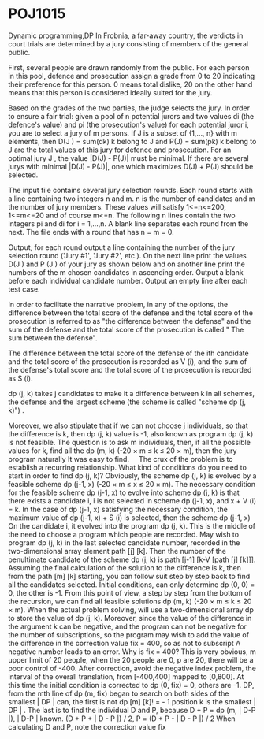 # POJ1015
Dynamic programming,DP
In Frobnia, a far-away country, the verdicts in court trials are determined by a jury consisting of members of the general public.

First, several people are drawn randomly from the public. For each person in this pool, defence and prosecution assign a grade from 0 to 20 indicating their preference for this person. 0 means total dislike, 20 on the other hand means that this person is considered ideally suited for the jury. 

Based on the grades of the two parties, the judge selects the jury. In order to ensure a fair trial: given a pool of n potential jurors and two values di (the defence's value) and pi (the prosecution's value) for each potential juror i, you are to select a jury of m persons. If J is a subset of {1,..., n} with m elements, then D(J ) = sum(dk)  k belong to J and P(J) = sum(pk) k belong to J are the total values of this jury for defence and prosecution. For an optimal jury J , the value |D(J) - P(J)| must be minimal. If there are several jurys with minimal |D(J) - P(J)|, one which maximizes D(J) + P(J) should be selected. 


The input file contains several jury selection rounds. Each round starts with a line containing two integers n and m. n is the number of candidates and m the number of jury members. These values will satisfy 1<=n<=200, 1<=m<=20 and of course m<=n. The following n lines contain the two integers pi and di for i = 1,...,n. A blank line separates each round from the next. The file ends with a round that has n = m = 0. 

Output, for each round output a line containing the number of the jury selection round ('Jury #1', 'Jury #2', etc.). On the next line print the values D(J ) and P (J ) of your jury as shown below and on another line print the numbers of the m chosen candidates in ascending order. Output a blank before each individual candidate number. Output an empty line after each test case. 

In order to facilitate the narrative problem, in any of the options, the difference between the total score of the defense and the total score of the prosecution is referred to as "the difference between the defense" and the sum of the defense and the total score of the prosecution is called " The sum between the defense".

The difference between the total score of the defense of the ith candidate and the total score of the prosecution is recorded as V (i), and the sum of the defense's total score and the total score of the prosecution is recorded as S (i).

dp (j, k) takes j candidates to make it a difference between k in all schemes, the defense and the largest scheme (the scheme is called "scheme dp (j, k)") .

Moreover, we also stipulate that if we can not choose j individuals, so that the difference is k, then dp (j, k) value is -1, also known as program dp (j, k) is not feasible. The question is to ask m individuals, then, if all the possible values ​​for k, find all the dp (m, k) (-20 × m ≤ k ≤ 20 × m), then the jury program naturally It was easy to find.
    The crux of the problem is to establish a recurring relationship. What kind of conditions do you need to start in order to find dp (j, k)? Obviously, the scheme dp (j, k) is evolved by a feasible scheme dp (j-1, x) (-20 × m ≤ x ≤ 20 × m).
The necessary condition for the feasible scheme dp (j-1, x) to evolve into scheme dp (j, k) is that there exists a candidate i, i is not selected in scheme dp (j-1, x), and x + V (i) = k. In the case of dp (j-1, x) satisfying the necessary condition, the maximum value of dp (j-1, x) + S (i) is selected, then the scheme dp (j-1, x) On the candidate i, it evolved into the program dp (j, k).
This is the middle of the need to choose a program which people are recorded. May wish to program dp (j, k) in the last selected candidate number, recorded in the two-dimensional array element path [j] [k]. Then the number of the penultimate candidate of the scheme dp (j, k) is path [j-1] [k-V [path [j] [k]]]. Assuming the final calculation of the solution to the difference is k, then from the path [m] [k] starting, you can follow suit step by step back to find all the candidates selected.
Initial conditions, can only determine dp (0, 0) = 0, the other is -1. From this point of view, a step by step from the bottom of the recursion, we can find all feasible solutions dp (m, k) (-20 × m ≤ k ≤ 20 × m). When the actual problem solving, will use a two-dimensional array dp to store the value of dp (j, k). Moreover, since the value of the difference in the argument k can be negative, and the program can not be negative for the number of subscriptions, so the program may wish to add the value of the difference in the correction value fix = 400, so as not to subscript A negative number leads to an error.
Why is fix = 400? This is very obvious, m upper limit of 20 people, when the 20 people are 0, p are 20, there will be a poor control of -400. After correction, avoid the negative index problem, the interval of the overall translation, from [-400,400] mapped to [0,800].
At this time the initial condition is corrected to dp (0, fix) = 0, others are -1.
DP, from the mth line of dp (m, fix) began to search on both sides of the smallest | DP | can, the first is not dp [m] [k]! = - 1 position k is the smallest | DP | .
The last is to find the individual D and P, because D + P = dp (m, | D-P |), | D-P | known.
(D + P + | D - P |) / 2, P = (D + P - | D - P |) / 2
When calculating D and P, note the correction value fix
